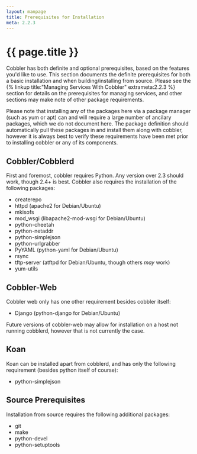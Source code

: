 ```yaml
---
layout: manpage
title: Prerequisites for Installation
meta: 2.2.3
---
```

# {{ page.title }}

Cobbler has both definite and optional prerequisites, based on the features you'd like to use. This section documents the definite prerequisites for both a basic installation and when building/installing from source. Please see the {% linkup title:"Managing Services With Cobbler" extrameta:2.2.3 %} section for details on the prerequisites for managing services, and other sections may make note of other package requirements.

Please note that installing any of the packages here via a package manager (such as yum or apt) can and will require a large number of ancilary packages, which we do not document here. The package definition should automatically pull these packages in and install them along with cobbler, however it is always best to verify these requirements have been met prior to installing cobbler or any of its components.

## Cobbler/Cobblerd

First and foremost, cobbler requires Python. Any version over 2.3 should work, though 2.4+ is best. Cobbler also requires the installation of the following packages:

* createrepo
* httpd (apache2 for Debian/Ubuntu)
* mkisofs
* mod_wsgi (libapache2-mod-wsgi for Debian/Ubuntu)
* python-cheetah
* python-netaddr
* python-simplejson
* python-urlgrabber
* PyYAML (python-yaml for Debian/Ubuntu)
* rsync
* tftp-server (atftpd for Debian/Ubuntu, though others _may_ work)
* yum-utils

## Cobbler-Web

Cobbler web only has one other requirement besides cobbler itself:

* Django (python-django for Debian/Ubuntu)

Future versions of cobbler-web may allow for installation on a host not running cobblerd, however that is not currently the case.

## Koan

Koan can be installed apart from cobblerd, and has only the following requirement (besides python itself of course):

* python-simplejson

## Source Prerequisites

Installation from source requires the following additional packages:

* git
* make
* python-devel
* python-setuptools
